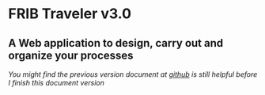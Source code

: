 # FRIB Traveler v3.0
## A Web application to design, carry out and organize your processes
*You might find the previous version document at [github](http://dongliu.github.io/traveler/) is still helpful before I finish this document version* 
